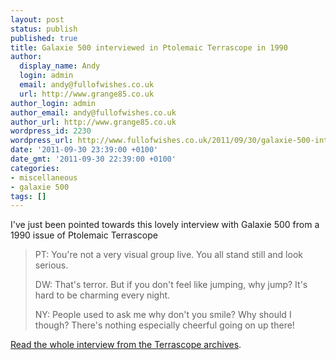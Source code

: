 ```yaml
---
layout: post
status: publish
published: true
title: Galaxie 500 interviewed in Ptolemaic Terrascope in 1990
author:
  display_name: Andy
  login: admin
  email: andy@fullofwishes.co.uk
  url: http://www.grange85.co.uk
author_login: admin
author_email: andy@fullofwishes.co.uk
author_url: http://www.grange85.co.uk
wordpress_id: 2230
wordpress_url: http://www.fullofwishes.co.uk/2011/09/30/galaxie-500-interviewed-in-ptolemaic-terrascope-in-1990/
date: '2011-09-30 23:39:00 +0100'
date_gmt: '2011-09-30 22:39:00 +0100'
categories:
- miscellaneous
- galaxie 500
tags: []
---
```

<p>I've just been pointed towards this lovely interview with Galaxie 500 from a 1990 issue of Ptolemaic Terrascope</p>
<blockquote><p>PT: You're not a very visual group live. You all stand still and look serious.</p>
<p>DW: That's terror. But if you don't feel like jumping, why jump? It's hard to be charming every night.</p>
<p>NY: People used to ask me why don't you smile? Why should I though? There's nothing especially cheerful going on up there!</p>
</blockquote>
<p><a href="http://www.terrascope.co.uk/MyBackPages/Galaxie%20500.htm">Read the whole interview from the Terrascope archives</a>.</p>
